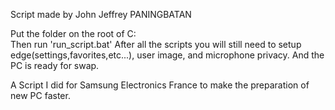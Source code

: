 Script made by John Jeffrey PANINGBATAN	

Put the folder on the root of C:\
Then run 'run_script.bat'
After all the scripts you will still need to setup edge(settings,favorites,etc...),
user image, and microphone privacy.
And the PC is ready for swap.

A Script I did for Samsung Electronics France to make the preparation of new PC faster.

